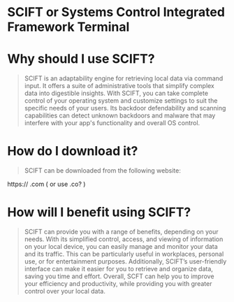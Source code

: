 # SCIFT or Systems Control Integrated Framework Terminal 



# Why should I use SCIFT?

 > SCIFT is an adaptability engine for retrieving local data via command input. It offers a suite of administrative tools that simplify complex data into digestible insights. With SCIFT, you can take complete control of your operating system and customize settings to suit the specific needs of your users. Its backdoor defendability and scanning capabilities can detect unknown backdoors and malware that may interfere with your app's functionality and overall OS control.



# How do I download it?

> SCIFT can be downloaded from the following website:

https://     .com ( or use .co? ) 
 

 # How will I benefit using SCIFT?

> SCIFT can provide you with a range of benefits, depending on your needs. With its simplified control, access, and viewing of information on your local device, you can easily manage and monitor your data and its traffic. This can be particularly useful in workplaces, personal use, or for entertainment purposes. Additionally, SCIFT’s user-friendly interface can make it easier for you to retrieve and organize data, saving you time and effort. Overall, SCFT can help you to improve your efficiency and productivity, while providing you with greater control over your local data. 
> 
